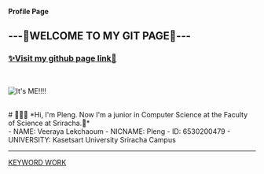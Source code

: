 **Profile Page**
## ---💖WELCOME TO MY GIT PAGE💖---
### [✨Visit my github page link🌸](https://valin4637.github.io/)

<br>

![It's ME!!!!](image/image2.jpg)


<br>
# 💖💖💖
*Hi, I'm Pleng. Now I'm a junior in Computer Science at the Faculty of Science at Sriracha.🍡*
<br>
- NAME: Veeraya Lekchaoum
- NICNAME: Pleng
- ID: 6530200479
- UNIVERSITY: Kasetsart University Sriracha Campus
<br>


-----------------------------------------------------------------------------------------------------------
[KEYWORD WORK](risk_transference.md)
